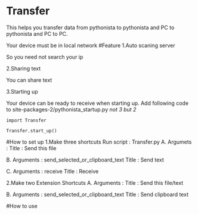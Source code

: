 # Transfer

This helps you transfer data from pythonista to pythonista and PC to pythonista and PC to PC.

Your device must be in local network
#Feature
1.Auto scaning server

So you need not search your ip

2.Sharing text

You can share text

3.Starting up

Your device can be ready to receive when starting up.
Add following code to site-packages-2/pythonista_startup.py *not 3 but 2*

~~~~
import Transfer

Transfer.start_up()
~~~~

#How to set up
1.Make three shortcuts
Run script : Transfer.py
A.
Argumets :
Title : Send this file

B.
Arguments : send_selected_or_clipboard_text
Title : Send text

C.
Arguments : receive
Title : Receive

2.Make two Extension Shortcuts
A.
Arguments : 
Title : Send this file/text

B.
Arguments : send_selected_or_clipboard_text
Title : Send clipboard text

#How to use 
